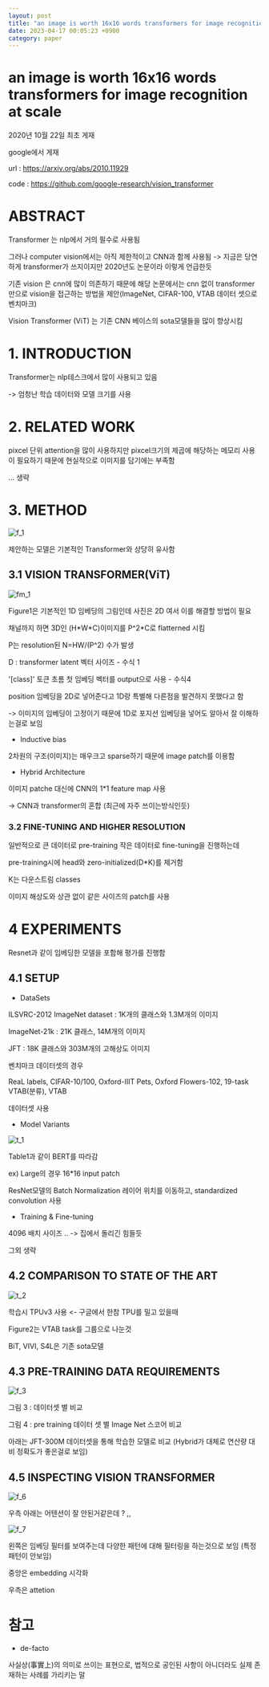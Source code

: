 ```yaml
---
layout: post
title: "an image is worth 16x16 words transformers for image recognition at scale"
date: 2023-04-17 00:05:23 +0900
category: paper
---
```


# an image is worth 16x16 words transformers for image recognition at scale



2020년 10월 22일 최초 게재

google에서 게재



url : https://arxiv.org/abs/2010.11929

code : https://github.com/google-research/vision_transformer



# ABSTRACT

Transformer 는 nlp에서 거의 필수로 사용됨 

그러나 computer vision에서는 아직 제한적이고 CNN과 함께 사용됨 -> 지금은 당연하게 transformer가 쓰지이지만 2020년도 논문이라 이렇게 언급한듯



기존 vision 은 cnn에 많이 의존하기 때문에 해당 논문에서는 cnn 없이 transformer만으로 vision을 접근하는 방법을 제안(ImageNet, CIFAR-100, VTAB 데이터 셋으로 벤치마크)

Vision Transformer (ViT) 는 기존 CNN 베이스의 sota모델들을 많이 향상시킴 

 

# 1. INTRODUCTION

Transformer는 nlp테스크에서 많이 사용되고 있음 

-> 엄청난 학습 데이터와 모델 크기를 사용



# 2. RELATED WORK

pixcel 단위 attention을 많이 사용하지만 pixcel크기의 제곱에 해당하는 메모리 사용이 필요하기 때문에 현실적으로 이미지를 담기에는 부족함 

... 생략

# 3. METHOD

![f_1](\img\2023\an_image_is_worth_16x16_words_transformers_for_image_recognition_at_scale\f_1.PNG)

제안하는 모델은 기본적인 Transformer와 상당히 유사함 

 ## 3.1 VISION TRANSFORMER(ViT)

![fm_1](\img\2023\an_image_is_worth_16x16_words_transformers_for_image_recognition_at_scale\fm_1.PNG)

Figure1은 기본적인 1D 임베딩의 그림인데 사진은 2D 여서 이를 해결할 방법이 필요 

채널까지 하면 3D인 (H\*W\*C)이미지를 P^2*C로 flatterned 시킴

 P는 resolution된 N=HW/(P^2) 수가 발생

D : transformer latent 벡터 사이즈 - 수식 1

'[class]' 토큰 초롬 첫 임베딩 벡터를 output으로 사용 - 수식4

position 임베딩을 2D로 넣어준다고 1D랑 특별해 다른점을 발견하지 못했다고 함 

-> 이미지의 임베딩이 고정이기 때문에 1D로 포지션 임베딩을 넣어도 알아서 잘 이해하는걸로 보임

- Inductive bias

2차원의 구조(이미지)는 매우크고 sparse하기 때문에 image patch를 이용함 

- Hybrid Architecture

이미지 patche 대신에 CNN의 1*1 feature map 사용

-> CNN과 transformer의 혼합  (최근에 자주 쓰이는방식인듯)

### 3.2 FINE-TUNING AND HIGHER RESOLUTION

일반적으로 큰 데이터로 pre-training 작은 데이터로 fine-tuning을 진행하는데 

pre-training시에 head와 zero-initialized(D*K)를 제거함 

K는 다운스트림 classes 

이미지 해상도와 상관 없이 같은 사이즈의 patch를 사용 

# 4 EXPERIMENTS

Resnet과 같이 임베딩한 모델을 포함해 평가를 진행함 

## 4.1 SETUP

- DataSets

ILSVRC-2012 ImageNet dataset : 1K개의 클래스와 1.3M개의 이미지 

 ImageNet-21k : 21K 클래스, 14M개의 이미지

JFT : 18K 클래스와 303M개의 고해상도 이미지

벤치마크 데이터셋의 경우 

ReaL labels, CIFAR-10/100, Oxford-IIIT Pets, Oxford Flowers-102, 19-task VTAB(분류),  VTAB

데이터셋 사용



- Model Variants

![t_1](\img\2023\an_image_is_worth_16x16_words_transformers_for_image_recognition_at_scale\t_1.PNG)

Table1과 같이 BERT를 따라감

ex) Large의 경우 16*16 input patch 

ResNet모델의 Batch Normalization 레이어 위치를 이동하고, standardized convolution 사용 

- Training & Fine-tuning

4096 배치 사이즈 .. -> 집에서 돌리긴 힘들듯

그외 생략

## 4.2 COMPARISON TO STATE OF THE ART

![t_2](\img\2023\an_image_is_worth_16x16_words_transformers_for_image_recognition_at_scale\t_2.PNG)

학습시 TPUv3 사용 <- 구글에서 한참 TPU를 밀고 있을때

Figure2는 VTAB task를 그룹으로 나눈것 

BiT, VIVI, S4L은 기존 sota모델

## 4.3 PRE-TRAINING DATA REQUIREMENTS

![f_3](\img\2023\an_image_is_worth_16x16_words_transformers_for_image_recognition_at_scale\f_3.PNG)

그림 3 :  데이터셋 별 비교 

그림 4 : pre training 데이터 셋 별 Image Net 스코어 비교 

아래는 JFT-300M 데이터셋을 통해 학습한 모델로 비교 (Hybrid가 대체로 연산량 대비 정확도가 좋은걸로 보임)

## 4.5 INSPECTING VISION TRANSFORMER

![f_6](\img\2023\an_image_is_worth_16x16_words_transformers_for_image_recognition_at_scale\f_6.PNG)

우측 아래는 어텐션이 잘 안된거같은데 ? ,,

![f_7](\img\2023\an_image_is_worth_16x16_words_transformers_for_image_recognition_at_scale\f_7.PNG)

왼쪽은 임베딩 필터를 보여주는데 다양한 패턴에 대해 필터링을 하는것으로 보임 (특정 패턴이 안보임)

중앙은 embedding 시각화

우측은 attetion



























# 참고 

- de-facto

 사실상(事實上)의 의미로 쓰이는 표현으로, 법적으로 공인된 사항이 아니더라도 실제 존재하는 사례를 가리키는 말
